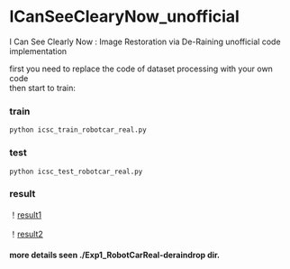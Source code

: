 # ICanSeeClearyNow_unofficial
I Can See Clearly Now : Image Restoration via De-Raining  unofficial code implementation

first you need to replace the code of dataset processing with your own code  
then start to train:  

### train
` python icsc_train_robotcar_real.py  
`

### test
`python icsc_test_robotcar_real.py  
`
### result  
！[result1](https://github.com/meton-robean/ICanSeeClearyNow_unofficial/blob/master/Exp1_RobotCarReal-deraindrop/result_images/14400-480.png)  

！[result2](https://github.com/meton-robean/ICanSeeClearyNow_unofficial/blob/master/Exp1_RobotCarReal-deraindrop/result_images/13600-453.png)

#### more details seen ./Exp1_RobotCarReal-deraindrop dir.  
